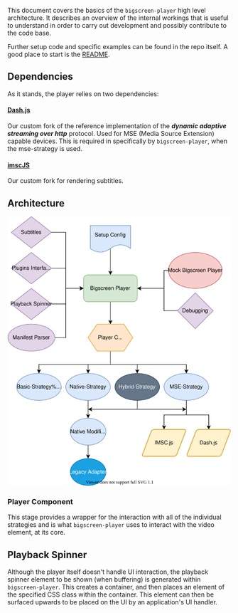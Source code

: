 This document covers the basics of the `bigscreen-player` high level architecture. It describes an overview of the internal workings that is useful to understand in order to carry out development and possibly contribute to the code base.

Further setup code and specific examples can be found in the repo itself. A good place to start is the [README](https://github.com/bbc/bigscreen-player/blob/master/README.md).

## Dependencies
As it stands, the player relies on two dependencies:

#### [Dash.js](https://github.com/bbc/dash.js)
Our custom fork of the reference implementation of the ***dynamic adaptive streaming over http*** protocol. Used for MSE (Media Source Extension) capable devices. This is required in specifically by `bigscreen-player`, when the mse-strategy is used.

#### [imscJS](https://github.com/bbc/imscJS)
Our custom fork for rendering subtitles.

## Architecture

![Bigscreen Player Image](../static/bsp_arch.svg)

### Player Component
This stage provides a wrapper for the interaction with all of the individual strategies and is what `bigscreen-player` uses to interact with the video element, at its core.

## Playback Spinner
Although the player itself doesn't handle UI interaction, the playback spinner element to be shown (when buffering) is generated within `bigscreen-player`. This creates a container, and then places an element of the specified CSS class within the container. This element can then be surfaced upwards to be placed on the UI by an application's UI handler.